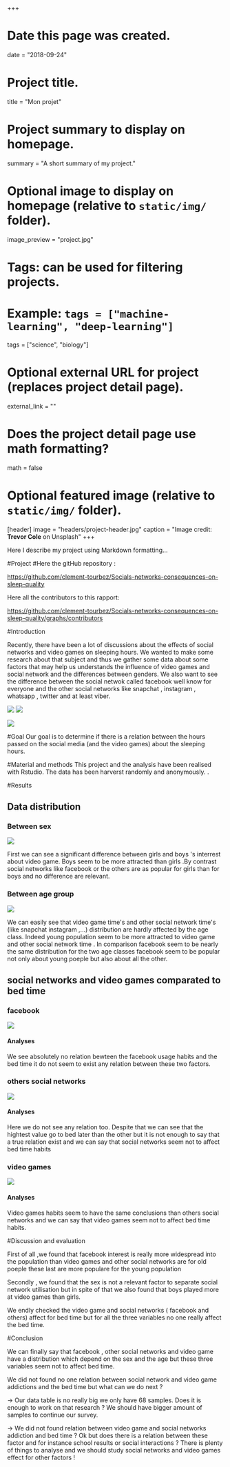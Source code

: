 +++
# Date this page was created.
date = "2018-09-24"

# Project title.
title = "Mon projet"

# Project summary to display on homepage.
summary = "A short summary of my project."

# Optional image to display on homepage (relative to `static/img/` folder).
image_preview = "project.jpg"

# Tags: can be used for filtering projects.
# Example: `tags = ["machine-learning", "deep-learning"]`
tags = ["science", "biology"]

# Optional external URL for project (replaces project detail page).
external_link = ""

# Does the project detail page use math formatting?
math = false

# Optional featured image (relative to `static/img/` folder).
[header]
image = "headers/project-header.jpg"
caption = "Image credit: **Trevor Cole** on Unsplash"
+++

Here I describe my project using Markdown formatting...


#Project 
#Here the gitHub repository : 

https://github.com/clement-tourbez/Socials-networks-consequences-on-sleep-quality

Here all the contributors to this rapport:

https://github.com/clement-tourbez/Socials-networks-consequences-on-sleep-quality/graphs/contributors

#Introduction

Recently, there have been a lot of discussions about the effects of social networks and video games on sleeping hours. We wanted to make some research about that subject and thus we gather some data about some factors that may help us understands the influence of video games and social network and the differences between genders. We also want to see the difference between the social netwok called facebook well know for everyone and the other social networks like snapchat , instagram , whatsapp , twitter and at least viber.




![](figure/figure2.jpg)
![](figure/figure1.jpg)

![](figure/figure3.jpg)




#Goal
Our goal is to determine if there is a relation between the hours passed on the social media (and the video games) about the sleeping hours.



#Material and methods
This project and the analysis have been realised with Rstudio. The data has been harverst randomly and anonymously.
.


#Results



## Data distribution


### Between sex


 ![](figure/IM6.png)

First we can see  a significant difference between girls and boys 's interrest about video game. Boys seem to be more attracted than girls .By contrast social networks like facebook or the others are as popular for girls than for boys and no difference are relevant.




### Between age group


![](figure/IM2.png)




We can easily see that video game time's and other social network time's (like snapchat instagram ,...) distribution are hardly affected by the age class. Indeed young population seem to be more attracted to video game and other social network time . In comparison facebook seem to be nearly the same distribution for the two age classes facebook seem to be popular not only about young poeple but also about all the other.


## social networks and video games comparated to bed time

### facebook

![](figure/IM3.png)



#### Analyses

We see absolutely no relation bewteen the facebook usage habits and the bed time it do not seem to exist any relation between these two factors.



### others social networks


![](figure/IM4.png)


#### Analyses

Here we do not see any relation too. Despite that we can see that the hightest value go to bed later than the other but it is not enough to say that a true relation exist and we can say that social networks seem  not to affect bed time habits

### video games

![](figure/IM5.png)


#### Analyses

Video games habits seem to have the same conclusions than others social networks and we can say that video games seem not to affect bed time habits.


#Discussion and evaluation

First of all ,we found that facebook interest is really more widespread into the population than video games and other social networks are for old poeple these last are more populare for the young population

Secondly , we found that the sex is not a relevant factor to separate social network utilisation but in spite of that we also found that boys played more at video games than girls.

We endly checked the video game and social networks ( facebook and others) affect for bed time but for all the three variables no one really affect the bed time.




#Conclusion

We can finally say that facebook , other social networks and video game have a distribution which depend on the sex and the age but these three variables seem not to affect bed time.

We did not found no one relation between social network and video game addictions and the bed time but what can we do next ?

-> Our data table is no really big we only have 68 samples. Does it is enough to work on that research ? We should have bigger amount of samples to continue our survey.

-> We did not found relation between video game and social networks addiction and bed time ? Ok but does there is a relation between these factor and for instance school results or social interactions ? There is plenty of things to analyse and we should study social networks and video games effect for other factors !





